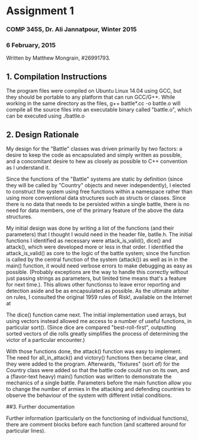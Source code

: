 # Assignment 1
### COMP 345S, Dr. Ali Jannatpour, Winter 2015
### 6 February, 2015
Written by Matthew Mongrain, #26991793.

## 1. Compilation Instructions
The program files were compiled on Ubuntu Linux 14.04 using GCC, but they should be portable to any platform that can run GCC/G++. While working in the same directory as the files,
    g++ battle*.cc -o battle.o
will compile all the source files into an executable binary called "battle.o", which can be executed using
    ./battle.o

## 2. Design Rationale
My design for the "Battle" classes was driven primarily by two factors: a desire to keep the code as encapsulated and simply written as possible, and a concomitant desire to hew as closely as possible to C++ convention as I understand it.

Since the functions of the "Battle" systems are static by definition (since they will be called by "Country" objects and never independently), I elected to construct the system using free functions within a namespace rather than using more conventional data structures such as structs or classes. Since there is no data that needs to be persisted within a single battle, there is no need for data members, one of the primary feature of the above the data structures.

My initial design was done by writing a list of the functions (and their parameters) that I thought I would need in the header file, batlle.h. The initial functions I identified as necessary were attack_is_valid(), dice() and attack(), which were developed more or less in that order. I identified the attack_is_valid() as core to the logic of the battle system; since the function is called by the central function of the system (attack()) as well as in in the main() function, it would need verbose errors to make debugging as easy as possible. (Probably exceptions are the way to handle this correctly without just passing strings as parameters, but limited time means that's a feature for next time.). This allows other functionss to leave error reporting and detection aside and be as encapsulated as possible. As the ultimate arbiter on rules, I consulted the original 1959 rules of Risk!, available on the Internet at 

The dice() function came next. The initial implementation used arrays, but using vectors instead allowed me access to a number of useful functions, in particular sort(). (Since dice are compared "best-roll-first", outputting sorted vectors of die rolls greatly simplifies the process of determining the victor of a particular encounter.)

With those functions done, the attack() function was easy to implement. The need for all_in_attack() and victory() functions then became clear, and they were added to the program. Afterwards, "fixtures" (sort of) for the Country class were added so that the battle code could run on its own, and a (flavor-text heavy) main() function was written to demonstrate the mechanics of a single battle. Parameters before the main function allow you to change the number of armies in the attacking and defending countries to observe the behaviour of the system with different initial conditions.

##3. Further documentation

Further information (particularly on the functioning of individual functions), there are comment blocks before each function (and scattered around for particular lines).
